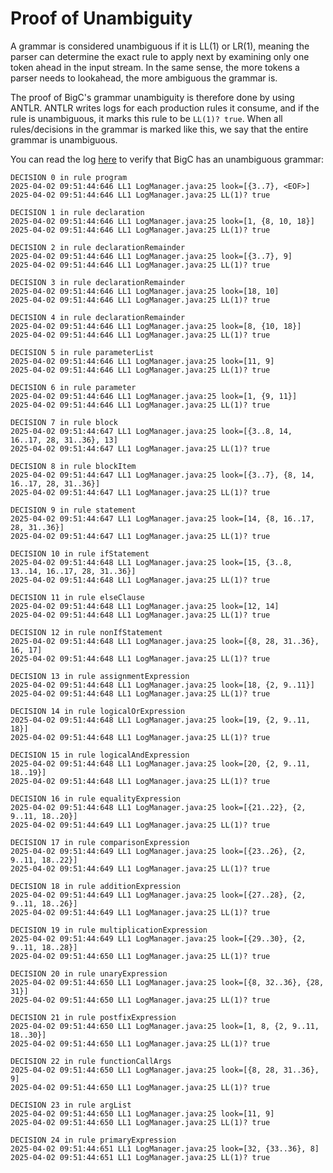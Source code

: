 # Proof of Unambiguity

A grammar is considered unambiguous if it is LL(1) or LR(1), meaning the parser can determine the exact rule to apply next by examining only one token ahead in the input stream. In the same sense, the more tokens a parser needs to lookahead, the more ambiguous the grammar is. 

The proof of BigC's grammar unambiguity is therefore done by using ANTLR. ANTLR writes logs for each production rules it consume, and if the rule is unambiguous, it marks this rule to be `LL(1)? true`. When all rules/decisions in the grammar is marked like this, we say that the entire grammar is unambiguous. 

You can read the log [here](https://github.com/GoBigC/grammar/blob/main/antlr-2025-04-02-09.51.45.log) to verify that BigC has an unambiguous grammar: 

```
DECISION 0 in rule program
2025-04-02 09:51:44:646 LL1 LogManager.java:25 look=[{3..7}, <EOF>]
2025-04-02 09:51:44:646 LL1 LogManager.java:25 LL(1)? true

DECISION 1 in rule declaration
2025-04-02 09:51:44:646 LL1 LogManager.java:25 look=[1, {8, 10, 18}]
2025-04-02 09:51:44:646 LL1 LogManager.java:25 LL(1)? true

DECISION 2 in rule declarationRemainder
2025-04-02 09:51:44:646 LL1 LogManager.java:25 look=[{3..7}, 9]
2025-04-02 09:51:44:646 LL1 LogManager.java:25 LL(1)? true

DECISION 3 in rule declarationRemainder
2025-04-02 09:51:44:646 LL1 LogManager.java:25 look=[18, 10]
2025-04-02 09:51:44:646 LL1 LogManager.java:25 LL(1)? true

DECISION 4 in rule declarationRemainder
2025-04-02 09:51:44:646 LL1 LogManager.java:25 look=[8, {10, 18}]
2025-04-02 09:51:44:646 LL1 LogManager.java:25 LL(1)? true

DECISION 5 in rule parameterList
2025-04-02 09:51:44:646 LL1 LogManager.java:25 look=[11, 9]
2025-04-02 09:51:44:646 LL1 LogManager.java:25 LL(1)? true

DECISION 6 in rule parameter
2025-04-02 09:51:44:646 LL1 LogManager.java:25 look=[1, {9, 11}]
2025-04-02 09:51:44:646 LL1 LogManager.java:25 LL(1)? true

DECISION 7 in rule block
2025-04-02 09:51:44:647 LL1 LogManager.java:25 look=[{3..8, 14, 16..17, 28, 31..36}, 13]
2025-04-02 09:51:44:647 LL1 LogManager.java:25 LL(1)? true

DECISION 8 in rule blockItem
2025-04-02 09:51:44:647 LL1 LogManager.java:25 look=[{3..7}, {8, 14, 16..17, 28, 31..36}]
2025-04-02 09:51:44:647 LL1 LogManager.java:25 LL(1)? true

DECISION 9 in rule statement
2025-04-02 09:51:44:647 LL1 LogManager.java:25 look=[14, {8, 16..17, 28, 31..36}]
2025-04-02 09:51:44:647 LL1 LogManager.java:25 LL(1)? true

DECISION 10 in rule ifStatement
2025-04-02 09:51:44:648 LL1 LogManager.java:25 look=[15, {3..8, 13..14, 16..17, 28, 31..36}]
2025-04-02 09:51:44:648 LL1 LogManager.java:25 LL(1)? true

DECISION 11 in rule elseClause
2025-04-02 09:51:44:648 LL1 LogManager.java:25 look=[12, 14]
2025-04-02 09:51:44:648 LL1 LogManager.java:25 LL(1)? true

DECISION 12 in rule nonIfStatement
2025-04-02 09:51:44:648 LL1 LogManager.java:25 look=[{8, 28, 31..36}, 16, 17]
2025-04-02 09:51:44:648 LL1 LogManager.java:25 LL(1)? true

DECISION 13 in rule assignmentExpression
2025-04-02 09:51:44:648 LL1 LogManager.java:25 look=[18, {2, 9..11}]
2025-04-02 09:51:44:648 LL1 LogManager.java:25 LL(1)? true

DECISION 14 in rule logicalOrExpression
2025-04-02 09:51:44:648 LL1 LogManager.java:25 look=[19, {2, 9..11, 18}]
2025-04-02 09:51:44:648 LL1 LogManager.java:25 LL(1)? true

DECISION 15 in rule logicalAndExpression
2025-04-02 09:51:44:648 LL1 LogManager.java:25 look=[20, {2, 9..11, 18..19}]
2025-04-02 09:51:44:648 LL1 LogManager.java:25 LL(1)? true

DECISION 16 in rule equalityExpression
2025-04-02 09:51:44:648 LL1 LogManager.java:25 look=[{21..22}, {2, 9..11, 18..20}]
2025-04-02 09:51:44:649 LL1 LogManager.java:25 LL(1)? true

DECISION 17 in rule comparisonExpression
2025-04-02 09:51:44:649 LL1 LogManager.java:25 look=[{23..26}, {2, 9..11, 18..22}]
2025-04-02 09:51:44:649 LL1 LogManager.java:25 LL(1)? true

DECISION 18 in rule additionExpression
2025-04-02 09:51:44:649 LL1 LogManager.java:25 look=[{27..28}, {2, 9..11, 18..26}]
2025-04-02 09:51:44:649 LL1 LogManager.java:25 LL(1)? true

DECISION 19 in rule multiplicationExpression
2025-04-02 09:51:44:649 LL1 LogManager.java:25 look=[{29..30}, {2, 9..11, 18..28}]
2025-04-02 09:51:44:650 LL1 LogManager.java:25 LL(1)? true

DECISION 20 in rule unaryExpression
2025-04-02 09:51:44:650 LL1 LogManager.java:25 look=[{8, 32..36}, {28, 31}]
2025-04-02 09:51:44:650 LL1 LogManager.java:25 LL(1)? true

DECISION 21 in rule postfixExpression
2025-04-02 09:51:44:650 LL1 LogManager.java:25 look=[1, 8, {2, 9..11, 18..30}]
2025-04-02 09:51:44:650 LL1 LogManager.java:25 LL(1)? true

DECISION 22 in rule functionCallArgs
2025-04-02 09:51:44:650 LL1 LogManager.java:25 look=[{8, 28, 31..36}, 9]
2025-04-02 09:51:44:650 LL1 LogManager.java:25 LL(1)? true

DECISION 23 in rule argList
2025-04-02 09:51:44:650 LL1 LogManager.java:25 look=[11, 9]
2025-04-02 09:51:44:650 LL1 LogManager.java:25 LL(1)? true

DECISION 24 in rule primaryExpression
2025-04-02 09:51:44:651 LL1 LogManager.java:25 look=[32, {33..36}, 8]
2025-04-02 09:51:44:651 LL1 LogManager.java:25 LL(1)? true
```